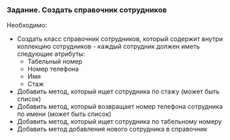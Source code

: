 
### Задание. Создать справочник сотрудников
Необходимо:
- Создать класс справочник сотрудников, который содержит внутри
коллекцию сотрудников - каждый сотрудник должен иметь следующие атрибуты:
  * Табельный номер
  * Номер телефона
  * Имя
  * Стаж
- Добавить метод, который ищет сотрудника по стажу (может быть список)
- Добавить метод, который возвращает номер телефона сотрудника по имени (может быть список)
- Добавить метод, который ищет сотрудника по табельному номеру
- Добавить метод добавления нового сотрудника в справочник
